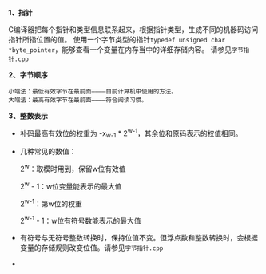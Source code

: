 **1、指针**

  C编译器把每个指针和类型信息联系起来，根据指针类型，生成不同的机器码访问指针所指位置的值。
  使用一个字节类型的指针`typedef unsigned char *byte_pointer`，能够查看一个变量在内存当中的详细存储内容。
  请参见`字节指针.cpp`
  
**2、字节顺序**

    小端法：最低有效字节在最前面————目前计算机中使用的方法。
    大端法：最高有效字节在最前面————符合阅读习惯。
    
**3、整数表示**

- 补码最高有效位的权重为 -x<sub>w-1</sub> * 2<sup>w-1</sup>，其余位和原码表示的权值相同。
- 几种常见的数值：

    2<sup>w</sup>：取模时用到，保留w位有效值
    
    2<sup>w</sup> - 1：w位变量能表示的最大值
    
    2<sup>w-1</sup>：第w位的权重
    
    2<sup>w-1</sup> - 1：w位有符号数能表示的最大值
- 有符号与无符号整数转换时，保持位值不变。但浮点数和整数转换时，会根据变量的存储规则改变位值。请参见`字节指针.cpp`
- 
  
  

